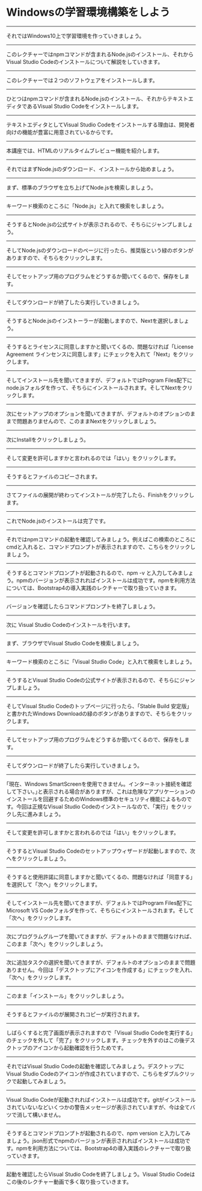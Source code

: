 # Windowsの学習環境構築をしよう

---
それではWindows10上で学習環境を作っていきましょう。

---
このレクチャーではnpmコマンドが含まれるNode.jsのインストール、それからVisual Studio Codeのインストールについて解説をしていきます。

---
このレクチャーでは２つのソフトウェアをインストールします。

---
ひとつはnpmコマンドが含まれるNode.jsのインストール、それからテキストエディタであるVisual Studio Codeをインストールします。

---
テキストエディタとしてVisual Studio Codeをインストールする理由は、開発者向けの機能が豊富に用意されているからです。

---
本講座では、HTMLのリアルタイムブレビュー機能を紹介します。

---
それではまずNode.jsのダウンロード、インストールから始めましょう。

---
まず、標準のブラウザを立ち上げてNode.jsを検索しましょう。

---
キーワード検索のところに「Node.js」と入れて検索をしましょう。

---
そうするとNode.jsの公式サイトが表示されるので、そちらにジャンプしましょう。

---
そしてNode.jsのダウンロードのページに行ったら、推奨版という緑のボタンがありますので、そちらをクリックします。

---
そしてセットアップ用のプログラムをどうするか聞いてくるので、保存をします。

---
そしてダウンロードが終了したら実行していきましょう。

---
そうするとNode.jsのインストーラーが起動しますので、Nextを選択しましょう。

---
そうするとライセンスに同意しますかと聞いてくるの、問題なければ「License Agreement ラインセンスに同意します」にチェックを入れて「Next」をクリックします。

---
そしてインストール先を聞いてきますが、デフォルトではProgram Files配下にnode.jsフォルダを作って、そちらにインストールされます。そしてNextをクリックします。

---
次にセットアップのオプションを聞いてきますが、デフォルトのオプションのままで問題ありませんので、このままNextをクリックしましょう。

---
次にInstallをクリックしましょう。

---
そして変更を許可しますかと言われるのでは「はい」をクリックします。

---
そうするとファイルのコピーされます。

---
さてファイルの展開が終わってインストールが完了したら、Finishをクリックします。

---
これでNode.jsのインストールは完了です。

---
それではnpmコマンドの起動を確認してみましょう。例えばこの検索のところにcmdと入れると、コマンドプロンプトが表示されますので、こちらをクリックしましょう。

---
そうするとコマンドプロンプトが起動されるので、npm -v と入力してみましょう。npmのバージョンが表示されればインストールは成功です。npmを利用方法については、Bootstrap4の導入実践のレクチャーで取り扱っていきます。

---
バージョンを確認したらコマンドプロンプトを終了しましょう。

---
次に Visual Studio Codeのインストールを行います。

---
まず、ブラウザでVisual Studio Codeを検索しましょう。

---
キーワード検索のところに「Visual Studio Code」と入れて検索をしましょう。

---
そうするとVisual Studio Codeの公式サイトが表示されるので、そちらにジャンプしましょう。

---
そしてVisual Studio Codeのトップページに行ったら、「Stable Build 安定版」と書かれたWindows Downloadの緑のボタンがありますので、そちらをクリックします。

---
そしてセットアップ用のプログラムをどうするか聞いてくるので、保存をします。

---
そしてダウンロードが終了したら実行していきましょう。

---
｢現在、Windows SmartScreenを使用できません。インターネット接続を確認して下さい。｣と表示される場合がありますが、これは危険なアプリケーションのインストールを回避するためのWindows標準のセキュリティ機能によるものです。今回は正規なVisual Studio Codeのインストールなので、「実行」をクリックし先に進みましょう。

---
そして変更を許可しますかと言われるのでは「はい」をクリックします。

---
そうするとVisual Studio Codeのセットアップウィザードが起動しますので、次へをクリックしましょう。

---
そうすると使用許諾に同意しますかと聞いてくるの、問題なければ「同意する」を選択して「次へ」をクリックします。

---
そしてインストール先を聞いてきますが、デフォルトではProgram Files配下にMicrosoft VS Codeフォルダを作って、そちらにインストールされます。そして「次へ」をクリックします。

---
次にプログラムグループを聞いてきますが、デフォルトのままで問題なければ、このまま「次へ」をクリックしましょう。

---
次に追加タスクの選択を聞いてきますが、デフォルトのオプションのままで問題ありません。今回は「デスクトップにアイコンを作成する」にチェックを入れ、「次へ」をクリックします。

---
このまま「インストール」をクリックしましょう。

---
そうするとファイルのが展開されコピーが実行されます。

---
しばらくすると完了画面が表示されますので「Visual Studio Codeを実行する」のチェックを外して「完了」をクリックします。チェックを外すのはこの後デスクトップのアイコンから起動確認を行うためです。

---
それではVisual Studio Codeの起動を確認してみましょう。デスクトップにVisual Studio Codeのアイコンが作成されていますので、こちらをダブルクリックで起動してみましょう。

---
Visual Studio Codeが起動されればインストールは成功です。gitがインストールされていないなどいくつかの警告メッセージが表示されていますが、今は全てバツで消して構いません。

---
そうするとコマンドプロンプトが起動されるので、npm version と入力してみましょう。json形式でnpmのバージョンが表示されればインストールは成功です。npmを利用方法については、Bootstrap4の導入実践のレクチャーで取り扱っていきます。

---
起動を確認したらVisual Studio Codeを終了しましょう。Visual Studio Codeはこの後のレクチャー動画で多く取り扱っていきます。

